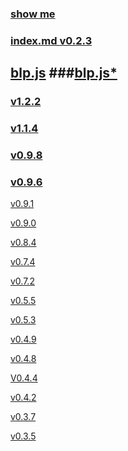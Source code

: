 ### [show me](https://littleflute.github.io/blog/html/tools/blp/)
### [index.md v0.2.3](https://github.com/littleflute/blog/edit/master/html/tools/blp/index.md)
## [blp.js](blp.js) ###[blp.js*](https://github.com/littleflute/blog/edit/master/html/tools/blp/blp.js)
### [v1.2.2](v1.2.2.html)
### [v1.1.4](v1.1.4.html)
### [v0.9.8](v0.9.8.html)
### [v0.9.6](v0.9.6.html)

[v0.9.1](v0.9.1.html)

[v0.9.0](v0.9.0.html)

[v0.8.4](v0.8.4.html)

[v0.7.4](v0.7.4.html)

[v0.7.2](v0.7.2.html)

[v0.5.5](v0.5.5.html)

[v0.5.3](v0.5.3.html)

[v0.4.9](v0.4.9.html)

[v0.4.8](v0.4.8.html)

[V0.4.4](V0.4.4.html)

[v0.4.2](v0.4.2.html)

[v0.3.7](v0.3.7.html)

[v0.3.5](v0.3.5.html)
 
 <script src="https://littleflute.github.io/vc6/XdHtml/blclass.js"></script>
 <script src="blp.js"></script>
